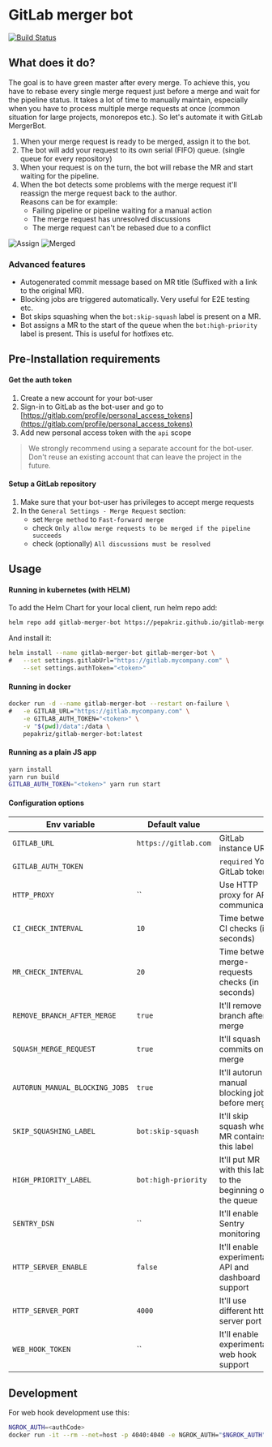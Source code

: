 # GitLab merger bot

[![Build Status](https://travis-ci.org/pepakriz/gitlab-merger-bot.svg)](https://travis-ci.org/pepakriz/gitlab-merger-bot)

## What does it do?

The goal is to have green master after every merge. To achieve this, you have to rebase every single merge request just before a merge and wait for the pipeline status. It takes a lot of time to manually maintain, especially when you have to process multiple merge requests at once (common situation for large projects, monorepos etc.). So let's automate it with GitLab MergerBot.

1) When your merge request is ready to be merged, assign it to the bot.
2) The bot will add your request to its own serial (FIFO) queue. (single queue for every repository)
3) When your request is on the turn, the bot will rebase the MR and start waiting for the pipeline.
4) When the bot detects some problems with the merge request it'll reassign the merge request back to the author.<br />
Reasons can be for example:
	- Failing pipeline or pipeline waiting for a manual action
	- The merge request has unresolved discussions
	- The merge request can't be rebased due to a conflict

![Assign](https://i.imgur.com/B3Xnpgi.png)
![Merged](https://i.imgur.com/N0WhuOU.png)

### Advanced features

- Autogenerated commit message based on MR title (Suffixed with a link to the original MR).
- Blocking jobs are triggered automatically. Very useful for E2E testing etc.
- Bot skips squashing when the `bot:skip-squash` label is present on a MR.
- Bot assigns a MR to the start of the queue when the `bot:high-priority` label is present. This is useful for hotfixes etc.

## Pre-Installation requirements

#### Get the auth token

1) Create a new account for your bot-user
2) Sign-in to GitLab as the bot-user and go to [https://gitlab.com/profile/personal_access_tokens](https://gitlab.com/profile/personal_access_tokens)
3) Add new personal access token with the `api` scope

> We strongly recommend using a separate account for the bot-user. Don't reuse an existing account that can leave the project in the future.

#### Setup a GitLab repository

1) Make sure that your bot-user has privileges to accept merge requests
2) In the `General Settings - Merge Request` section:
	* set `Merge method` to `Fast-forward merge`
	* check `Only allow merge requests to be merged if the pipeline succeeds`
	* check (optionally) `All discussions must be resolved`


## Usage

#### Running in kubernetes (with HELM)

To add the Helm Chart for your local client, run helm repo add:

```bash
helm repo add gitlab-merger-bot https://pepakriz.github.io/gitlab-merger-bot
```

And install it:

```bash
helm install --name gitlab-merger-bot gitlab-merger-bot \
#	--set settings.gitlabUrl="https://gitlab.mycompany.com" \
	--set settings.authToken="<token>"
```

#### Running in docker

```bash
docker run -d --name gitlab-merger-bot --restart on-failure \
#	-e GITLAB_URL="https://gitlab.mycompany.com" \
	-e GITLAB_AUTH_TOKEN="<token>" \
	-v "$(pwd)/data":/data \
	pepakriz/gitlab-merger-bot:latest
```

#### Running as a plain JS app

```bash
yarn install
yarn run build
GITLAB_AUTH_TOKEN="<token>" yarn run start
```

#### Configuration options

| Env variable                   | Default value        |                                                            |
|--------------------------------|----------------------|------------------------------------------------------------|
| `GITLAB_URL`                   | `https://gitlab.com` | GitLab instance URL                                        |
| `GITLAB_AUTH_TOKEN`            |                      | `required` Your GitLab token                               |
| `HTTP_PROXY`                   | ``                   | Use HTTP proxy for API communication                       |
| `CI_CHECK_INTERVAL`            | `10`                 | Time between CI checks (in seconds)                        |
| `MR_CHECK_INTERVAL`            | `20`                 | Time between merge-requests checks (in seconds)            |
| `REMOVE_BRANCH_AFTER_MERGE`    | `true`               | It'll remove branch after merge                            |
| `SQUASH_MERGE_REQUEST`         | `true`               | It'll squash commits on merge                              |
| `AUTORUN_MANUAL_BLOCKING_JOBS` | `true`               | It'll autorun manual blocking jobs before merge            |
| `SKIP_SQUASHING_LABEL`         | `bot:skip-squash`    | It'll skip squash when MR contains this label              |
| `HIGH_PRIORITY_LABEL`          | `bot:high-priority`  | It'll put MR with this label to the beginning of the queue |
| `SENTRY_DSN`                   | ``                   | It'll enable Sentry monitoring                             |
| `HTTP_SERVER_ENABLE`           | `false`              | It'll enable experimental API and dashboard support        |
| `HTTP_SERVER_PORT`             | `4000`               | It'll use different http server port                       |
| `WEB_HOOK_TOKEN`               | ``                   | It'll enable experimental web hook support                 |

## Development

For web hook development use this:

```bash
NGROK_AUTH=<authCode>
docker run -it --rm --net=host -p 4040:4040 -e NGROK_AUTH="$NGROK_AUTH" wernight/ngrok ngrok http 4000
```

